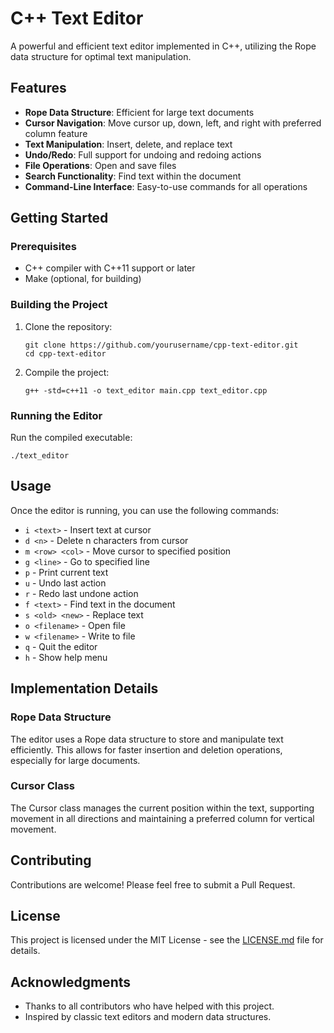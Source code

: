 # C++ Text Editor

A powerful and efficient text editor implemented in C++, utilizing the Rope data structure for optimal text manipulation.

## Features

- **Rope Data Structure**: Efficient for large text documents
- **Cursor Navigation**: Move cursor up, down, left, and right with preferred column feature
- **Text Manipulation**: Insert, delete, and replace text
- **Undo/Redo**: Full support for undoing and redoing actions
- **File Operations**: Open and save files
- **Search Functionality**: Find text within the document
- **Command-Line Interface**: Easy-to-use commands for all operations

## Getting Started

### Prerequisites

- C++ compiler with C++11 support or later
- Make (optional, for building)

### Building the Project

1. Clone the repository:
   ```
   git clone https://github.com/yourusername/cpp-text-editor.git
   cd cpp-text-editor
   ```

2. Compile the project:
   ```
   g++ -std=c++11 -o text_editor main.cpp text_editor.cpp
   ```

### Running the Editor

Run the compiled executable:

```
./text_editor
```

## Usage

Once the editor is running, you can use the following commands:

- `i <text>` - Insert text at cursor
- `d <n>` - Delete n characters from cursor
- `m <row> <col>` - Move cursor to specified position
- `g <line>` - Go to specified line
- `p` - Print current text
- `u` - Undo last action
- `r` - Redo last undone action
- `f <text>` - Find text in the document
- `s <old> <new>` - Replace text
- `o <filename>` - Open file
- `w <filename>` - Write to file
- `q` - Quit the editor
- `h` - Show help menu

## Implementation Details

### Rope Data Structure

The editor uses a Rope data structure to store and manipulate text efficiently. This allows for faster insertion and deletion operations, especially for large documents.

### Cursor Class

The Cursor class manages the current position within the text, supporting movement in all directions and maintaining a preferred column for vertical movement.

## Contributing

Contributions are welcome! Please feel free to submit a Pull Request.

## License

This project is licensed under the MIT License - see the [LICENSE.md](LICENSE.md) file for details.

## Acknowledgments

- Thanks to all contributors who have helped with this project.
- Inspired by classic text editors and modern data structures.